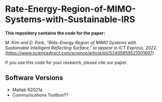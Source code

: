 # Rate-Energy-Region-of-MIMO-Systems-with-Sustainable-IRS
 
**This repository contains the code for the paper:**

*M. Kim and D. Park, "Rate-Energy Region of MIMO Systems with Sustainable Intelligent Reflecting Surface," to appear in ICT Express, 2022.* (https://www.sciencedirect.com/science/article/pii/S2405959521001697)

If you use this code for your research, please cite our paper.

## Software Versions
* Matlab R2021a
* Communications Toolbox??

